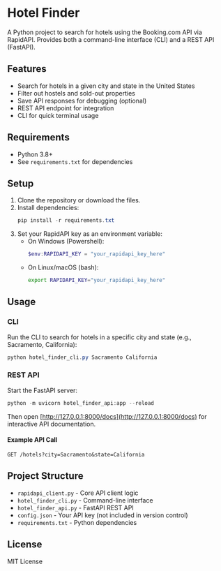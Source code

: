 # Hotel Finder

A Python project to search for hotels using the Booking.com API via RapidAPI. Provides both a command-line interface (CLI) and a REST API (FastAPI).

## Features
- Search for hotels in a given city and state in the United States
- Filter out hostels and sold-out properties
- Save API responses for debugging (optional)
- REST API endpoint for integration
- CLI for quick terminal usage

## Requirements
- Python 3.8+
- See `requirements.txt` for dependencies

## Setup
1. Clone the repository or download the files.
2. Install dependencies:
   ```powershell
   pip install -r requirements.txt
   ```
3. Set your RapidAPI key as an environment variable:
   - On Windows (Powershell):
     ```powershell
     $env:RAPIDAPI_KEY = "your_rapidapi_key_here"
     ```
   - On Linux/macOS (bash):
     ```bash
     export RAPIDAPI_KEY="your_rapidapi_key_here"
     ```

## Usage

### CLI
Run the CLI to search for hotels in a specific city and state (e.g., Sacramento, California):
```powershell
python hotel_finder_cli.py Sacramento California
```

### REST API
Start the FastAPI server:
```powershell
python -m uvicorn hotel_finder_api:app --reload
```

Then open [http://127.0.0.1:8000/docs](http://127.0.0.1:8000/docs) for interactive API documentation.

#### Example API Call
```
GET /hotels?city=Sacramento&state=California
```

## Project Structure
- `rapidapi_client.py` - Core API client logic
- `hotel_finder_cli.py` - Command-line interface
- `hotel_finder_api.py` - FastAPI REST API
- `config.json` - Your API key (not included in version control)
- `requirements.txt` - Python dependencies

## License
MIT License
